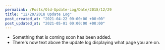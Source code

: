 ```yaml
---
permalink: /Posts/Old-Update-Log/Date/2018/12/29
title: "12/29/2018 Update Log"
post_created_at: "2021-04-22 00:00:00 +00:00"
post_updated_at: "2021-05-01 00:00:00 +00:00"
---
```


* Something that is coming soon has been added.
* There's now text above the update log displaying what page you are on.